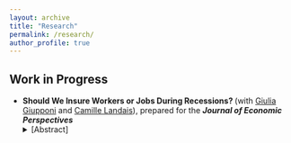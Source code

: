 ```yaml
---
layout: archive
title: "Research"
permalink: /research/
author_profile: true
---
```


## Work in Progress

<ul>
<li> <b> Should We Insure Workers or Jobs During Recessions? </b> (with <a href="https://www.giuliagiupponi.com">Giulia Giupponi</a> and <a href="https://econ.lse.ac.uk/staff/clandais/cgi-bin/index.php?langue=eng&choix=default">Camille Landais</a>),  prepared for the <em> <b> Journal of Economic Perspectives </em> </b>
<details><summary>[Abstract]</summary>
<p>
What is the most efficient way to respond to recessions in the labor market? To this question, policymakers on both sides of the pond gave two diametrically opposed answers during the recent crisis. In the US, the focus was on insuring workers, by aggressively increasing the generosity of unemployment insurance (UI). In Europe, to the contrary, policies were concentrated on saving job matches, with the massive use of labor hoarding subsidies through short-time-work (STW) programs, on which so little is actually known. In this article, we try to understand who got it right. Building on the vast literature on UI and on a recent stream of papers on STW, we first provide a framework to determine the relative welfare effects of STW versus UI. We then show that UI offers more insurance value than STW, but tends to exhibit larger fiscal externalities, due to moral hazard. We finally focus on how STW and UI affect labor market equilibrium and how this interacts with inefficiencies in the labor market. We review recent evidence showing that STW can be an effective way to reduce socially costly layoffs in recessions. Overall, we conclude that STW is an important and useful addition to the labor market policy-toolkit during recessions, with strong and positive complementarities with UI.
</p>
</details>
</li>
</ul>
